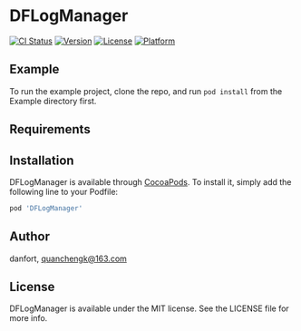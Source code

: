 # DFLogManager

[![CI Status](http://img.shields.io/travis/acct<blob>=0xE585A8E7A88BE681BA/DFLogManager.svg?style=flat)](https://travis-ci.org/acct<blob>=0xE585A8E7A88BE681BA/DFLogManager)
[![Version](https://img.shields.io/cocoapods/v/DFLogManager.svg?style=flat)](http://cocoapods.org/pods/DFLogManager)
[![License](https://img.shields.io/cocoapods/l/DFLogManager.svg?style=flat)](http://cocoapods.org/pods/DFLogManager)
[![Platform](https://img.shields.io/cocoapods/p/DFLogManager.svg?style=flat)](http://cocoapods.org/pods/DFLogManager)

## Example

To run the example project, clone the repo, and run `pod install` from the Example directory first.

## Requirements

## Installation

DFLogManager is available through [CocoaPods](http://cocoapods.org). To install
it, simply add the following line to your Podfile:

```ruby
pod 'DFLogManager'
```

## Author

danfort, quanchengk@163.com

## License

DFLogManager is available under the MIT license. See the LICENSE file for more info.
